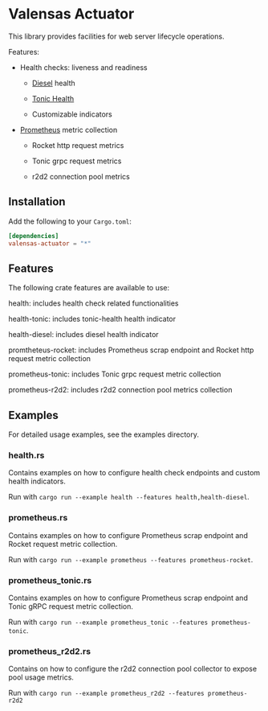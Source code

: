 # Valensas Actuator

This library provides facilities for web server lifecycle operations.

Features:

- Health checks: liveness and readiness

  - [Diesel](https://github.com/diesel-rs/diesel) health

  - [Tonic Health](https://github.com/hyperium/tonic/tree/master/tonic-health)

  - Customizable indicators

- [Prometheus](http://prometheus.io) metric collection

  - Rocket http request metrics

  - Tonic grpc request metrics

  - r2d2 connection pool metrics


## Installation

Add the following to your `Cargo.toml`:

```toml
[dependencies]
valensas-actuator = "*"
```

## Features

The following crate features are available to use:

health: includes health check related functionalities

health-tonic: includes tonic-health health indicator

health-diesel: includes diesel health indicator

promtheteus-rocket: includes Prometheus scrap endpoint and Rocket http request metric collection

prometheus-tonic: includes Tonic grpc request metric collection

prometheus-r2d2: includes r2d2 connection pool metrics collection

## Examples

For detailed usage examples, see the examples directory.


### health.rs

Contains examples on how to configure health check endpoints and custom health indicators.

Run with `cargo run --example health --features health,health-diesel`.

### prometheus.rs

Contains examples on how to configure Prometheus scrap endpoint and Rocket request metric collection.

Run with `cargo run --example prometheus --features prometheus-rocket`.

### prometheus_tonic.rs

Contains examples on how to configure Prometheus scrap endpoint and Tonic gRPC request metric collection.

Run with `cargo run --example prometheus_tonic --features prometheus-tonic`.

### prometheus_r2d2.rs

Contains on how to configure the r2d2 connection pool collector to expose pool usage metrics.

Run with `cargo run --example prometheus_r2d2 --features prometheus-r2d2`
